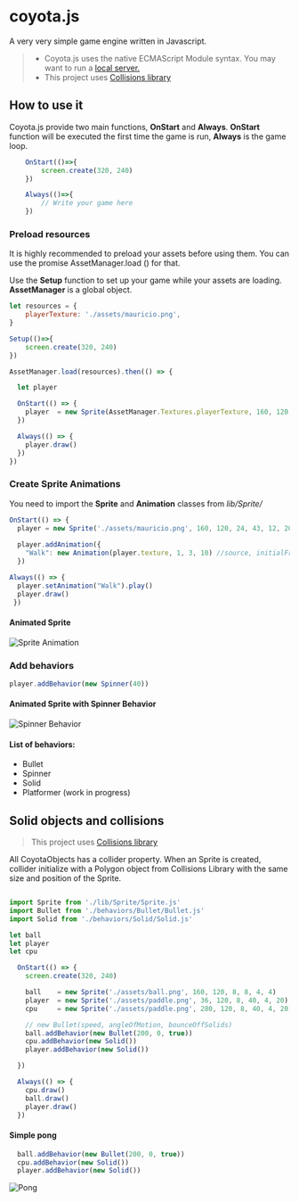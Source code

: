 # coyota.js
A very very simple game engine written in Javascript.

>
> - Coyota.js uses the native ECMAScript Module syntax. You may want to run a [local server.](https://chrome.google.com/webstore/detail/web-server-for-chrome/ofhbbkphhbklhfoeikjpcbhemlocgigb)
> - This project uses [Collisions library](https://github.com/Sinova/Collisions)
>
## How to use it
Coyota.js provide two main functions, **OnStart** and **Always**. 
**OnStart** function will be executed the first time the game is run, **Always** is the game loop. 

```javascript
    OnStart(()=>{
        screen.create(320, 240)    
    })

    Always(()=>{
        // Write your game here
    })
```

### Preload resources
It is highly recommended to preload your assets before using them. You can use the promise AssetManager.load () for that. 

Use the **Setup** function to set up your game while your assets are loading. **AssetManager** is a global object.
``` javascript
let resources = {
    playerTexture: './assets/mauricio.png',
}

Setup(()=>{
    screen.create(320, 240)    
})

AssetManager.load(resources).then(() => {

  let player

  OnStart(() => {
    player  = new Sprite(AssetManager.Textures.playerTexture, 160, 120, 24, 43, 12, 20)
  })

  Always(() => {
    player.draw()
  })
})

```
### Create Sprite Animations
You need to import the **Sprite** and **Animation** classes from *lib/Sprite/*
``` javascript
OnStart(() => {
  player = new Sprite('./assets/mauricio.png', 160, 120, 24, 43, 12, 20)
        
  player.addAnimation({
    "Walk": new Animation(player.texture, 1, 3, 10) //source, initialFrame, lastFrame, speed)
  })

Always(() => {
  player.setAnimation("Walk").play()
  player.draw()
 })
```
#### Animated Sprite
![Sprite Animation](https://media.giphy.com/media/xUOwGn9e4T7zhpCvoQ/giphy.gif)

### Add behaviors
``` javascript
player.addBehavior(new Spinner(40))
```

#### Animated Sprite with Spinner Behavior
![Spinner Behavior](https://media.giphy.com/media/xThta0SaXkP7uDU57a/giphy.gif)

#### List of behaviors:
- Bullet
- Spinner
- Solid
- Platformer (work in progress)

## Solid objects and collisions
> This project uses [Collisions library](https://github.com/Sinova/Collisions) 

All CoyotaObjects has a collider property. When an Sprite is created, collider initialize with a Polygon object from Collisions Library with the same size and position of the Sprite.

``` javascript

import Sprite from './lib/Sprite/Sprite.js' 
import Bullet from './behaviors/Bullet/Bullet.js'
import Solid from './behaviors/Solid/Solid.js'

let ball
let player
let cpu

  OnStart(() => {
    screen.create(320, 240)    

    ball    = new Sprite('./assets/ball.png', 160, 120, 8, 8, 4, 4)
    player  = new Sprite('./assets/paddle.png', 36, 120, 8, 40, 4, 20)
    cpu     = new Sprite('./assets/paddle.png', 280, 120, 8, 40, 4, 20)

    // new Bullet(speed, angleOfMotion, bounceOffSolids)
    ball.addBehavior(new Bullet(200, 0, true))
    cpu.addBehavior(new Solid())
    player.addBehavior(new Solid())

  })

  Always(() => {
    cpu.draw()
    ball.draw()
    player.draw()
  })
```

#### Simple pong
``` javascript
  ball.addBehavior(new Bullet(200, 0, true))
  cpu.addBehavior(new Solid())
  player.addBehavior(new Solid())
```
![Pong](https://media.giphy.com/media/3ohs4AvRNtGzlwSEko/giphy.gif)
